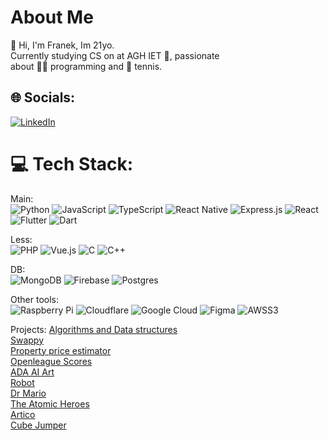 # About Me
👋 Hi, I'm Franek, Im 21yo.<br>Currently studying CS on at AGH IET 🔭, passionate<br>about 👨‍💻 programming and 🎾 tennis.


## 🌐 Socials:
[![LinkedIn](https://img.shields.io/badge/LinkedIn-%230077B5.svg?logo=linkedin&logoColor=white)](https://linkedin.com/in/https://www.linkedin.com/in/franciszek-job-32795622a/) 

# 💻 Tech Stack:
Main:<br>
![Python](https://img.shields.io/badge/python-3670A0?style=for-the-badge&logo=python&logoColor=ffdd54)
![JavaScript](https://img.shields.io/badge/javascript-%23323330.svg?style=for-the-badge&logo=javascript&logoColor=%23F7DF1E)
![TypeScript](https://img.shields.io/badge/typescript-%23007ACC.svg?style=for-the-badge&logo=typescript&logoColor=white)
![React Native](https://img.shields.io/badge/react_native-%2320232a.svg?style=for-the-badge&logo=react&logoColor=%2361DAFB)
![Express.js](https://img.shields.io/badge/express.js-%23404d59.svg?style=for-the-badge&logo=express&logoColor=%2361DAFB)
![React](https://img.shields.io/badge/react-%2320232a.svg?style=for-the-badge&logo=react&logoColor=%2361DAFB)
![Flutter](https://img.shields.io/badge/Flutter-%2302569B.svg?style=for-the-badge&logo=Flutter&logoColor=white)
![Dart](https://img.shields.io/badge/dart-%230175C2.svg?style=for-the-badge&logo=dart&logoColor=white)

Less:<br>
![PHP](https://img.shields.io/badge/php-%23777BB4.svg?style=for-the-badge&logo=php&logoColor=white)
![Vue.js](https://img.shields.io/badge/vuejs-%2335495e.svg?style=for-the-badge&logo=vuedotjs&logoColor=%234FC08D)
![C](https://img.shields.io/badge/c-%2300599C.svg?style=for-the-badge&logo=c&logoColor=white) ![C++](https://img.shields.io/badge/c++-%2300599C.svg?style=for-the-badge&logo=c%2B%2B&logoColor=white)

DB:<br>
![MongoDB](https://img.shields.io/badge/MongoDB-%234ea94b.svg?style=for-the-badge&logo=mongodb&logoColor=white)
![Firebase](https://img.shields.io/badge/firebase-%23039BE5.svg?style=for-the-badge&logo=firebase)
![Postgres](https://img.shields.io/badge/postgres-%23316192.svg?style=for-the-badge&logo=postgresql&logoColor=white)

Other tools:<br>
![Raspberry Pi](https://img.shields.io/badge/-RaspberryPi-C51A4A?style=for-the-badge&logo=Raspberry-Pi)    ![Cloudflare](https://img.shields.io/badge/Cloudflare-F38020?style=for-the-badge&logo=Cloudflare&logoColor=white) ![Google Cloud](https://img.shields.io/badge/Google%20Cloud-%234285F4.svg?style=for-the-badge&logo=google-cloud&logoColor=white) 	![Figma](https://img.shields.io/badge/figma-%23F24E1E.svg?style=for-the-badge&logo=figma&logoColor=white)  ![AWSS3](https://img.shields.io/badge/aws-%23F24E1E.svg?style=for-the-badge&logo=amazon&logoColor=white)

Projects:<be>
[Algorithms and Data structures](https://github.com/Fiiranek/ADS)<br>
[Swappy](https://devpost.com/software/mad-crunchy-byte-swappy)<br>
[Property price estimator](https://github.com/Fiiranek/property-price)<br>
[Openleague Scores](https://openleaguescores.web.app/)<br>
[ADA AI Art](https://adaai.art/)<br>
[Robot](https://github.com/Fiiranek/ZSLRobot)<br>
[Dr Mario](https://fiiranek.github.io/dr-mario/)<br>
[The Atomic Heroes](https://www.theatomicheroes.com/)<br>
[Artico](https://github.com/Fiiranek/SocialNetwork)<br>
[Cube Jumper](https://github.com/Fiiranek/CubeJumper)<br>

<!-- Proudly created with GPRM ( https://gprm.itsvg.in ) -->
